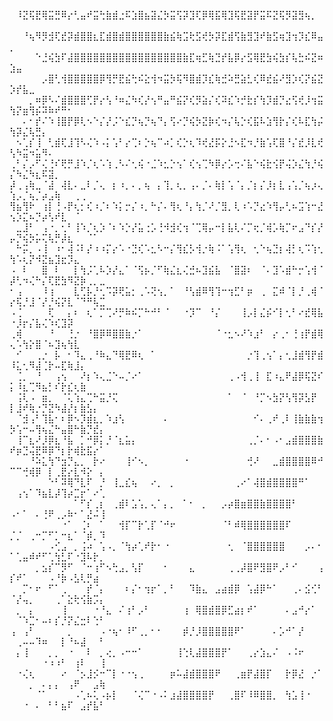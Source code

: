 ⠀⠸⣝⢯⣟⢿⣭⣛⠿⡔⢃⣤⠞⣭⢓⣷⣾⣐⠯⣱⣿⣦⣽⣌⡳⣭⢫⡽⣹⢏⡿⢿⣯⢿⣹⢯⣟⣽⡟⣭⠯⣝⢯⡻⣽⣻⢦⡀⠀⠀⠀⠀⠀⠀⠀⠀⠀⠀⠀⠀⠀⠀⠀⠀  
⠀⠀⠘⢦⠻⡻⣺⢏⣞⡽⣾⣿⣿⣆⣏⣾⣿⣾⣿⣿⣿⣿⣿⣿⣷⣮⢷⣩⢗⣫⢞⡳⡽⣏⣾⢫⣷⣻⣹⠞⣷⣫⢶⣹⢲⡹⣎⠿⣤⡀⠀⠀⠀⠀⠀⠀⠀⠀⠀⠀⠀⠀⠀⠀  
⠀⠀⠀⠀⠑⣘⢮⣳⠏⣼⣿⣿⣿⣿⣿⣿⣿⣿⣿⣿⣿⣿⣿⣿⣿⣿⣿⣷⣏⢶⣋⢷⣙⡞⣧⡿⡔⣫⢿⣟⣳⢮⣳⡎⢧⣓⠮⣝⠶⣱⣤⠀⠀⠀⠀⠀⠀⠀⠀⠀⠀⠀⠀⠀  
⠀⠀⠀⠀⠀⡠⣿⢃⢺⣿⣿⣿⣿⣿⡿⢻⡛⣟⣮⢓⠮⣕⢺⠲⣭⡳⢯⠻⣿⣾⡹⣎⢷⣚⠵⣛⣵⣃⢎⠿⣞⣮⠜⣻⡱⢎⡝⣮⣝⡱⡞⣧⣀⠀⠀⠀⠀⠀⠀⠀⠀⠀⠀⠀  
⠀⠀⠀⡀⠶⡿⠣⠌⣾⣿⣿⣿⢋⡟⡔⢣⠘⠶⣌⠳⢎⡜⢢⠛⣤⠛⣮⡝⢎⡻⣵⡌⢎⠽⣎⠱⡚⣗⡎⢳⡹⣾⡙⣔⢫⢞⡸⢲⣭⢳⡝⣶⢻⡮⠽⠷⠞⠛⠂⠀⠀⠀⠀⠀  
⠀⠀⠄⠂⡞⠌⠱⢸⣿⡟⡿⢇⠢⠑⡌⡜⡨⠑⣎⡙⢦⡙⢦⠙⡄⢫⠔⡙⢮⡳⣝⡷⢎⠲⡌⢧⡑⢎⣯⠧⣱⢻⡗⡌⢎⠧⣏⢳⡬⢳⡽⣌⢧⣛⡄⠀⠀⠀⠀⠀⠀⠀⠀⠀  
⠀⠢⢁⡎⢸⠀⢃⣾⢏⣸⢹⠣⢌⠱⠠⡅⢡⠃⡔⢉⠆⡑⢦⠉⠴⡁⢎⡑⢆⠹⢞⣜⡯⡕⣘⠢⣏⠲⡘⣷⢡⢏⣿⠘⡌⣞⡸⣇⢞⢣⠳⣭⠲⣥⠻⠄⠀⠀⠀⠀⠀⠀⠀⠀  
⢀⠃⡌⡠⠋⢌⢘⠎⢟⡛⣸⠱⡈⢆⠡⢱⢀⠣⠌⢂⢮⠐⣈⠱⣂⡑⢢⠁⢎⢢⢉⠳⡿⡔⡡⢒⠌⣧⠑⢮⣗⢪⡟⢬⡱⣌⢳⡘⢮⡌⠳⣌⠳⣆⠯⣽⡀⠀⠀⠀⠀⠀⠀⠀  
⡼⢀⢠⢷⣀⠈⣼⠀⢼⣇⠄⣀⠇⡈⢄⠀⡆⠰⡀⠄⡀⢦⠀⡄⢹⡀⢆⡀⢠⠄⡈⠄⢷⡇⢡⠈⡄⡈⡆⡌⡸⡆⣇⢠⢡⡈⢦⡰⢄⢱⡠⡈⢦⡈⡴⣠⢷⠀⠀⢀⢀⠀⠀⠀  
⢻⣦⢻⠗⠀⢰⡇⢘⠠⡟⢆⡂⢎⠰⡈⠆⠱⡅⡒⡌⠰⡀⠓⡌⠄⢻⢆⠘⡄⢳⡈⠜⡈⣻⡀⢇⠰⠡⡙⣔⠱⢻⡤⢃⠦⣩⢱⠒⣜⢢⡱⣍⠦⡙⡴⢣⠞⣇⠀⠈⠀⠀⠀⠀  
⠀⣀⣸⠃⠀⢠⠐⡀⢂⠃⢸⠱⡈⢆⡱⠈⠆⠱⡑⡜⣥⢐⡡⢘⠺⣺⢎⢲⠈⢉⢿⡤⠒⡇⣧⢇⠌⡉⢖⡈⢾⡡⢷⡉⠖⣠⠙⡎⡜⡤⡙⢮⡳⡥⢍⢧⡛⡼⣆⠀⠀⠈⠁⠀  
⠀⠓⡭⡀⠠⢸⠀⠰⠂⢼⠨⠇⡜⠰⠰⡍⡔⠡⠐⣙⢎⠡⣂⠣⠒⡌⢻⣎⡣⢺⡐⢷⠨⠁⢡⢻⢆⠀⢂⠑⢦⣙⡆⢼⡃⢆⠩⢱⢂⢳⠡⢆⡝⠺⣝⣦⣹⣖⡹⣄⠀⠀⠀⠀  
⠠⠀⠇⠀⠀⣿⠀⠇⠀⠀⡇⢳⡨⢁⠧⡱⡜⣄⠁⠈⢫⡦⡈⠋⢷⣌⣆⢌⣚⠦⣹⣮⣧⠀⠈⣿⣽⠆⠀⠈⠄⣹⠡⣾⠓⡒⢡⢺⠈⡼⢃⠲⢌⠓⡌⢏⣟⣳⠻⣝⡷⢀⡀⣀  
⠂⢠⠀⠀⠀⠸⢰⠀⠀⠀⣇⢋⡧⡘⢂⠩⡽⢟⣥⡂⢀⠡⢝⢢⡀⠁⠀⠘⢣⣾⠿⢻⢹⠒⢲⣋⠃⡶⠀⢀⠀⣍⠾⠈⡇⡘⢀⢾⠈⡔⢯⡘⣸⠈⡜⡘⢮⡝⣇⠈⠙⠛⢧⣉  
⠠⢈⠀⠀⠀⠀⢏⠀⠀⡄⠆⠀⢆⠁⡉⢉⠜⡛⠷⠮⡉⠓⠚⠃⠈⠀⠀⠐⡹⠉⠀⠘⡌⠀⠀⠀⢸⡠⡇⣌⡮⠊⡇⢂⠃⠔⣞⢿⣧⠐⡸⡖⡌⣧⢌⠱⢎⣹⡽⠀⠀⠀⠀⠀  
⢀⢾⠀⠀⠀⠀⠘⠀⠀⢘⡐⠀⠘⣿⡿⠿⣿⣿⣷⡐⠁⠀⠀⠀⠀⠀⠀⠀⠀⠀⠀⠀⠈⠐⣂⠢⠜⠱⣰⠃⠀⡔⢀⠂⢘⢰⡟⣾⢿⢄⠡⢳⡕⣿⠈⠦⣹⢦⢳⣇⠀⠀⠀⠀  
⠀⠊⠀⠀⢀⡐⠀⡧⠀⠂⠹⣄⢀⠘⠷⣄⠙⢿⣟⠿⢆⠀⠁⠀⠀⠀⠀⠀⠀⠀⠀⠀⠀⠀⠀⠀⠀⡐⢹⢀⢢⠁⡄⢂⣸⣾⢻⡟⣾⠸⣅⢂⠻⣼⢈⡗⠤⣏⢷⣸⡄⠀⠀⠀  
⠀⢈⡀⠀⠘⠀⠀⢠⢢⠀⠀⠜⡆⠱⢄⣈⠑⠤⡈⠔⠁⠀⠀⠀⠀⠀⠀⠀⠀⠀⠀⠀⠀⠀⢀⠠⢺⢀⢸⠀⣏⠰⣄⠟⣼⡿⢯⣝⠎⡅⠸⣆⢉⠻⣦⡃⠎⡗⣎⢆⣷⠀⠀⠀  
⠀⢨⢇⠠⠀⣶⡀⠀⠈⢅⢱⣄⢉⠓⣭⡘⢍⠀⠀⠀⠀⠀⠀⠀⠀⠀⠀⠀⠀⠀⠀⠀⠀⠀⠁⠀⠈⠀⠘⡉⠢⣳⡝⢣⢻⡽⣣⡟⠀⡇⣸⠞⢷⡐⡙⣝⠳⣼⡜⡆⣷⣣⡄⠀  
⠀⠈⣺⢠⠃⢹⣧⠂⠆⡿⠢⡹⣾⣆⡀⠱⣰⢣⠀⠀⠀⠀⠀⠀⠄⠀⠀⠀⠀⠀⠀⠀⠀⠀⠀⠀⠀⠀⠊⠄⢀⠞⢀⠇⢸⣷⣷⣷⢲⡳⢡⠒⠤⢻⢦⣌⠓⣤⣿⠓⣷⡙⣞⡄  
⠀⢸⠉⣆⠜⡸⡿⣆⠘⣧⠀⡁⠚⡿⡅⡘⠈⣆⣥⡄⠀⠀⠀⠀⠀⠀⠀⠀⠀⠀⠀⠀⠀⠀⠀⠀⠀⢀⡈⠄⠂⠠⠂⣠⣾⣿⣿⣿⣷⠞⡶⣙⢬⣟⠿⡿⠙⡆⡗⢾⣗⣯⡔⠁  
⠀⠀⠀⠘⠵⣅⢳⠙⣲⡙⣄⡀⠀⡗⠔⠀⠀⠀⢸⠊⠢⡀⠀⠀⠀⠀⠀⠐⠀⠀⠀⠀⠀⠀⠀⠀⠀⢚⠜⠀⠀⣀⣾⣿⣿⣿⣿⠿⠚⠉⠉⢚⢾⡿⠀⡇⢀⣟⡔⣇⠺⡕⠀⡄  
⠀⠀⠀⠀⠀⠀⠑⠃⠽⢿⠙⣇⠏⠀⡘⠀⢸⣀⣎⢦⠀⠀⠔⡀⠀⡀⠀⠀⠀⠀⠀⠀⠀⠀⠀⢀⠔⠁⢼⣿⣾⣿⣿⣿⣿⠛⠁⠀⠀⠀⢠⢢⠁⠹⣦⣇⡼⢹⡴⣉⡖⠁⠔⢁  
⠀⠀⠀⠀⠀⠀⠀⠀⠀⠀⠁⠋⡎⢀⡆⠀⢀⣾⠇⣡⢡⡀⢄⠁⡄⡀⠀⠁⠂⠀⡀⠀⠀⡠⡴⣿⣶⣿⣿⣷⣿⣿⣿⣿⠃⠀⠀⠀⠀⠠⠂⠁⠀⠄⢘⠟⢀⡠⠷⠂⠁⣜⠬⢸  
⠀⠀⠀⠀⠀⠀⠀⠀⠐⠁⠀⢈⠆⠀⠁⠀⠀⢺⡏⠉⡗⢁⡏⠈⠚⠖⠀⠀⠀⠀⠀⠀⠀⠈⠃⠾⢿⣿⣿⣿⣿⣿⣿⠏⠀⠀⠀⠀⠀⡈⡈⠀⢀⠒⡉⠋⡁⠒⣆⠁⠈⡾⡀⠹  
⠀⠀⠀⠀⠀⠀⠠⢊⣠⠀⡀⢨⠴⠀⢡⠠⡀⠈⢳⡴⢁⠞⡗⠂⠐⠀⠀⠀⠀⠀⠀⠀⠀⠀⢂⠀⠈⣿⣿⣿⣿⣿⣿⠀⠀⠀⡠⠄⠂⠁⢁⣤⠾⠞⠋⢁⢳⣃⠏⠐⣹⠧⡗⡀  
⠀⠀⠀⠀⡀⣢⡎⠉⡻⠋⠀⠈⠒⢰⠋⠢⢓⣠⡀⢣⡏⠀⠀⠀⠂⠀⠀⠀⣄⠀⠀⠀⠀⠀⢀⢀⡼⣿⠟⣻⣿⠟⡠⠃⠊⠀⠀⠀⢠⡎⠞⠁⠀⠀⠀⠠⠘⡷⠠⣣⢇⡛⣴⠀  
⠀⠀⡉⠂⠖⠀⠋⠁⢀⠀⠀⠀⡞⠈⡄⠀⠀⠀⠆⡌⠂⢲⡖⠁⡀⠃⠀⠀⠹⣷⣄⠀⣠⣴⣾⡿⠀⢡⣼⡿⠓⠁⠀⠀⢀⠄⣪⢊⠃⠈⡜⢤⡀⠀⠀⠀⢀⠁⣕⢗⢪⣷⡩⡄  
⠀⡀⠀⡄⠀⠀⠀⠀⢸⠀⠀⠀⠀⠐⠘⣄⠀⠌⢰⠃⡠⠃⠀⠀⠀⠀⠀⢰⠀⢿⣿⣾⣿⡿⣋⣴⡆⠞⠁⠀⠀⠀⠀⠄⣠⠚⡔⠁⠀⠀⠈⠱⣉⠂⠤⠆⡎⡘⡝⣌⣒⠇⢑⠃  
⢠⠀⢠⠃⠀⠀⠀⠀⠀⡀⠀⠀⠀⠀⠠⠐⢦⠂⠸⠋⢀⡀⠂⠂⠀⠀⠀⡾⡘⡸⣿⣿⣿⣿⣿⠟⠁⠀⠀⠀⠀⠄⡡⠚⠁⡜⠀⠀⠀⠀⢀⠤⠤⠹⠶⠀⠀⡇⠘⠦⣼⠀⠀⠃  
⠀⡄⢸⠀⠀⠀⡀⡀⠀⠐⠀⠀⠇⠀⡀⢔⡀⠠⠒⠒⠁⠀⠀⠀⠀⠀⢸⢑⢇⣼⣿⣿⣿⡟⠁⠀⠀⢀⡔⣱⣄⠌⠀⠠⠨⠖⠀⠀⠀⠀⠀⠀⠀⠀⠐⠰⠰⠃⠀⢰⠇⠀⠀⢸  
⠀⠐⢌⢆⠀⠀⠀⠀⠔⠀⠈⡢⣸⡪⠒⠉⡇⠐⠐⢢⢀⠀⠀⠀⠀⡶⠥⣼⣾⣿⣿⣿⠟⠀⠀⢀⣶⡟⣼⣿⡏⠀⠀⡗⡿⣜⠀⡐⠁⠀⠀⠀⡀⠀⠄⡄⡄⠀⢠⠟⠀⠀⣠⢷  
⠀⠀⠀⠀⠈⠁⠀⠀⠀⠀⠠⢁⠦⢅⠠⡦⡇⠀⠀⠈⢌⠉⠐⠠⠅⣰⣼⣿⣿⣿⣿⡟⠀⠀⢀⣿⠏⠸⠿⣿⣿⡀⠀⢳⣡⢸⠐⠀⠀⠀⠀⠐⠀⠄⠀⠃⠃⣦⠏⠀⣠⡞⣧⠃  
